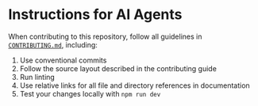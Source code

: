 # Instructions for AI Agents

When contributing to this repository, follow all guidelines in [`CONTRIBUTING.md`](CONTRIBUTING.md), including:
1. Use conventional commits
2. Follow the source layout described in the contributing guide
3. Run linting
4. Use relative links for all file and directory references in documentation
5. Test your changes locally with `npm run dev`
